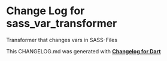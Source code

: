 # Change Log for sass_var_transformer
Transformer that changes vars in SASS-Files


This CHANGELOG.md was generated with [**Changelog for Dart**](https://pub.dartlang.org/packages/changelog)
